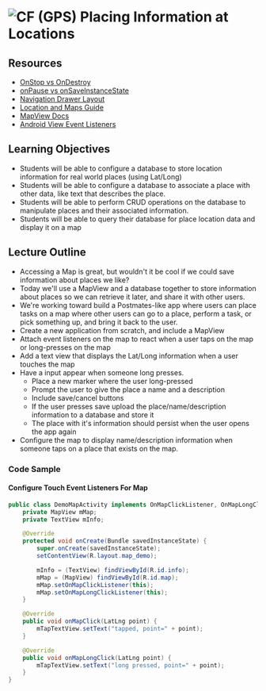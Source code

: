 # ![CF](http://i.imgur.com/7v5ASc8.png) (GPS) Placing Information at Locations


## Resources
* [OnStop vs OnDestroy](https://stackoverflow.com/questions/29355290/onstop-vs-ondestroy)
* [onPause vs onSaveInstanceState](https://stackoverflow.com/questions/5166201/onsaveinstancestate-and-onpause)
* [Navigation Drawer Layout](https://developer.android.com/training/implementing-navigation/nav-drawer#java)
* [Location and Maps Guide](https://developer.android.com/guide/topics/location/index.html)
* [MapView Docs](https://developers.google.com/android/reference/com/google/android/gms/maps/MapView)
* [Android View Event Listeners](https://developer.android.com/guide/topics/ui/ui-events.html)

## Learning Objectives
* Students will be able to configure a database to store location information
  for real world places (using Lat/Long)
* Students will be able to configure a database to associate a place with other
  data, like text that describes the place.
* Students will be able to perform CRUD operations on the database to manipulate
  places and their associated information.
* Students will be able to query their database for place location data and
  display it on a map

## Lecture Outline
* Accessing a Map is great, but wouldn't it be cool if we could save information
  about places we like?
* Today we'll use a MapView and a database together to store information
  about places so we can retrieve it later, and share it with other users.
* We're working toward build a Postmates-like app where users can place tasks
  on a map where other users can go to a place, perform a task, or pick
  something up, and bring it back to the user.
* Create a new application from scratch, and include a MapView
* Attach event listeners on the map to react when a user taps on the map
  or long-presses on the map
* Add a text view that displays the Lat/Long information when a user touches
  the map
* Have a input appear when someone long presses.
  * Place a new marker where the user long-pressed
  * Prompt the user to give the place a name and a description
  * Include save/cancel buttons
  * If the user presses save upload the place/name/description information
    to a database and store it
  * The place with it's information should persist when the user opens the app
    again
* Configure the map to display name/description information when someone
  taps on a place that exists on the map.

### Code Sample
#### Configure Touch Event Listeners For Map
```java
public class DemoMapActivity implements OnMapClickListener, OnMapLongClickListener {
    private MapView mMap;
    private TextView mInfo;

    @Override
    protected void onCreate(Bundle savedInstanceState) {
        super.onCreate(savedInstanceState);
        setContentView(R.layout.map_demo);

        mInfo = (TextView) findViewById(R.id.info);
        mMap = (MapView) findViewById(R.id.map);
        mMap.setOnMapClickListener(this);
        mMap.setOnMapLongClickListener(this);
    }

    @Override
    public void onMapClick(LatLng point) {
        mTapTextView.setText("tapped, point=" + point);
    }

    @Override
    public void onMapLongClick(LatLng point) {
        mTapTextView.setText("long pressed, point=" + point);
    }
}
```
  
